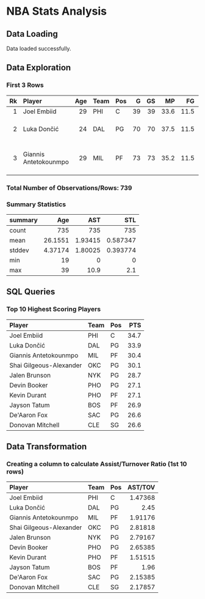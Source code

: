 # NBA Stats Analysis

## Data Loading

Data loaded successfully.

## Data Exploration

### First 3 Rows

|   Rk | Player                |   Age | Team   | Pos   |   G |   GS |   MP |   FG |   FGA |   FG% |   3P |   3PA |   3P% |   2P |   2PA |   2P% |   eFG% |   FT |   FTA |   FT% |   ORB |   DRB |   TRB |   AST |   STL |   BLK |   TOV |   PF |   PTS | Awards                   |
|-----:|:----------------------|------:|:-------|:------|----:|-----:|-----:|-----:|------:|------:|-----:|------:|------:|-----:|------:|------:|-------:|-----:|------:|------:|------:|------:|------:|------:|------:|------:|------:|-----:|------:|:-------------------------|
|    1 | Joel Embiid           |    29 | PHI    | C     |  39 |   39 | 33.6 | 11.5 |  21.8 | 0.529 |  1.4 |   3.6 | 0.388 | 10.2 |  18.3 | 0.556 |  0.561 | 10.2 |  11.6 | 0.883 |   2.4 |   8.6 |  11   |   5.6 |   1.2 |   1.7 |   3.8 |  2.9 |  34.7 | AS                       |
|    2 | Luka Dončić           |    24 | DAL    | PG    |  70 |   70 | 37.5 | 11.5 |  23.6 | 0.487 |  4.1 |  10.6 | 0.382 |  7.4 |  13   | 0.573 |  0.573 |  6.8 |   8.7 | 0.786 |   0.8 |   8.4 |   9.2 |   9.8 |   1.4 |   0.5 |   4   |  2.1 |  33.9 | MVP-3CPOY-6ASNBA1        |
|    3 | Giannis Antetokounmpo |    29 | MIL    | PF    |  73 |   73 | 35.2 | 11.5 |  18.8 | 0.611 |  0.5 |   1.7 | 0.274 | 11   |  17.1 | 0.645 |  0.624 |  7   |  10.7 | 0.657 |   2.7 |   8.8 |  11.5 |   6.5 |   1.2 |   1.1 |   3.4 |  2.9 |  30.4 | MVP-4DPOY-9CPOY-12ASNBA1 |

### Total Number of Observations/Rows: 739

### Summary Statistics

| summary   |       Age |       AST |        STL |
|:----------|----------:|----------:|-----------:|
| count     | 735       | 735       | 735        |
| mean      |  26.1551  |   1.93415 |   0.587347 |
| stddev    |   4.37174 |   1.80025 |   0.393774 |
| min       |  19       |   0       |   0        |
| max       |  39       |  10.9     |   2.1      |

## SQL Queries

### Top 10 Highest Scoring Players

| Player                  | Team   | Pos   |   PTS |
|:------------------------|:-------|:------|------:|
| Joel Embiid             | PHI    | C     |  34.7 |
| Luka Dončić             | DAL    | PG    |  33.9 |
| Giannis Antetokounmpo   | MIL    | PF    |  30.4 |
| Shai Gilgeous-Alexander | OKC    | PG    |  30.1 |
| Jalen Brunson           | NYK    | PG    |  28.7 |
| Devin Booker            | PHO    | PG    |  27.1 |
| Kevin Durant            | PHO    | PF    |  27.1 |
| Jayson Tatum            | BOS    | PF    |  26.9 |
| De'Aaron Fox            | SAC    | PG    |  26.6 |
| Donovan Mitchell        | CLE    | SG    |  26.6 |

## Data Transformation

### Creating a column to calculate Assist/Turnover Ratio (1st 10 rows)

| Player                  | Team   | Pos   |   AST/TOV |
|:------------------------|:-------|:------|----------:|
| Joel Embiid             | PHI    | C     |   1.47368 |
| Luka Dončić             | DAL    | PG    |   2.45    |
| Giannis Antetokounmpo   | MIL    | PF    |   1.91176 |
| Shai Gilgeous-Alexander | OKC    | PG    |   2.81818 |
| Jalen Brunson           | NYK    | PG    |   2.79167 |
| Devin Booker            | PHO    | PG    |   2.65385 |
| Kevin Durant            | PHO    | PF    |   1.51515 |
| Jayson Tatum            | BOS    | PF    |   1.96    |
| De'Aaron Fox            | SAC    | PG    |   2.15385 |
| Donovan Mitchell        | CLE    | SG    |   2.17857 |


